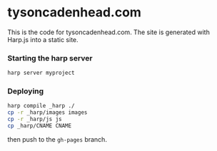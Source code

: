 # tysoncadenhead.com

This is the code for tysoncadenhead.com. The site is generated with Harp.js into a static site.

### Starting the harp server

```bash
harp server myproject
```

### Deploying

```bash
harp compile _harp ./
cp -r _harp/images images
cp -r _harp/js js
cp _harp/CNAME CNAME
```

then push to the `gh-pages` branch.